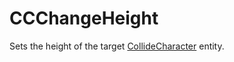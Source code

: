 # CCChangeHeight

Sets the height of the target
[CollideCharacter](./Entity/CollideCharacter) entity.
